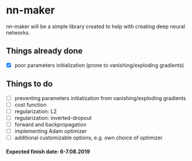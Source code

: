 # nn-maker
nn-maker will be a simple library created to help with creating deep neural networks.
## Things already done
- [x] poor parameters initialization (prone to vanishing/exploding gradients)
## Things to do
- [ ] preventing parameters initialization from vanishing/exploding gradients
- [ ] cost function 
- [ ] regularization: L2
- [ ] regularization: inverted-dropout
- [ ] forward and backpropagation
- [ ] implementing Adam optimizer
- [ ] additional customizable options, e.g. own choice of optimizer

#### Expected finish date:  6-7.08.2019

